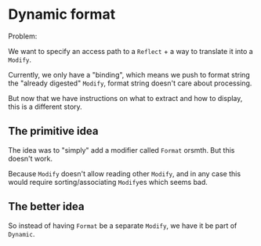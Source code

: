 # Dynamic format

Problem:

We want to specify an access path to a `Reflect` + a way to translate
it into a `Modify`.

Currently, we only have a "binding", which means we push to format string the
"already digested" `Modify`, format string doesn't care about processing.

But now that we have instructions on what to extract and how to display, this
is a different story.

## The primitive idea

The idea was to "simply" add a modifier called `Format` orsmth. But this doesn't
work.

Because `Modify` doesn't allow reading other `Modify`, and in any case this would
require sorting/associating `Modify`es which seems bad.

## The better idea

So instead of having `Format` be a separate `Modify`, we have it be part of
`Dynamic`.